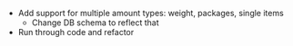 * Add support for multiple amount types: weight, packages, single items
    * Change DB schema to reflect that
* Run through code and refactor
